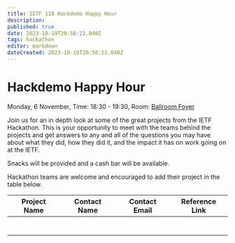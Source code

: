 ```yaml
---
title: IETF 118 Hackdemo Happy Hour
description: 
published: true
date: 2023-10-19T20:56:22.040Z
tags: hackathon
editor: markdown
dateCreated: 2023-10-19T20:56:22.040Z
---
```


# Hackdemo Happy Hour
Monday, 6 November, Time: 18:30 - 19:30, Room: [Ballroom Foyer](https://datatracker.ietf.org/meeting/118/floor-plan?room=ballroom-foyer)

Join us for an in depth look at some of the great projects from the IETF Hackathon. This is your opportunity to meet with the teams behind the projects and get answers to any and all of the questions you may have about what they did, how they did it, and the impact it has on work going on at the IETF. 

Snacks will be provided and a cash bar will be available.

Hackathon teams are welcome and encouraged to add their project in the table below.

| Project Name  |  Contact Name |  Contact Email |  Reference Link  |
|---|---|---|---|
|   |   |   |   |
|   |   |   |   |
|   |   |   |   |
|   |   |   |   |
|   |   |   |   |
|   |   |   |   |
|   |   |   |   |

